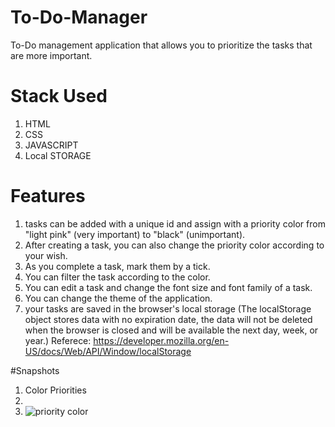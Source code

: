 # To-Do-Manager
To-Do management application that allows you to prioritize the tasks that are more important.

# Stack Used
1. HTML
2. CSS
3. JAVASCRIPT
4. Local STORAGE

# Features
1. tasks can be added with a unique id and assign with a priority color from "light pink" (very important) to "black" (unimportant).
2. After creating a task, you can also change the priority color according to your wish.
3. As you complete a task, mark them by a tick.
4. You can filter the task according to the color.
5. You can edit a task and change the font size and font family of a task.
6. You can change the theme of the application.
7. your tasks are saved in the browser's local storage (The localStorage object stores data with no expiration date, the data will not be deleted when the browser is closed and will be available the next day, week, or year.)
Referece: https://developer.mozilla.org/en-US/docs/Web/API/Window/localStorage


#Snapshots

1. Color Priorities
2. 
3. ![priority color](https://user-images.githubusercontent.com/72231697/118388032-9ab9e100-b63f-11eb-80e5-c09f73a9d30b.png)


